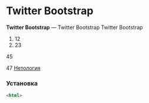 # Twitter Bootstrap

**Twitter Bootstrap** —
Twitter Bootstrap  Twitter Bootstrap
1. 12 
2. 23

45

47
[Нетология](https://netology.ru/profile/program/giti-5/lessons/105061/lesson_items/526817)
### Установка
```html
<html>
```   
